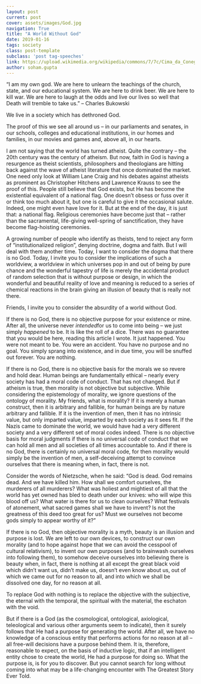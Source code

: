 ```yaml
---
layout: post
current: post
cover: assets/images/God.jpg
navigation: True
title: "A World Without God"
date: 2019-01-16
tags: society
class: post-template
subclass: 'post tag-speeches'
link: https://upload.wikimedia.org/wikipedia/commons/7/7c/Cima_da_Conegliano%2C_God_the_Father.jpg
author: soham.gupta
---
```

“I am my own god. We are here to unlearn the teachings of the church, state, and our educational system. We are here to drink beer. We are here to kill war. We are here to laugh at the odds and live our lives so well that Death will tremble to take us.” – Charles Bukowski

We live in a society which has dethroned God.

The proof of this we see all around us – in our parliaments and senates, in our schools, colleges and educational institutions, in our homes and families, in our movies and games and, above all, in our hearts.

I am not saying that the world has turned atheist. Quite the contrary – the 20th century was the century of atheism. But now, faith in God is having a resurgence as theist scientists, philosophers and theologians are hitting back against the wave of atheist literature that once dominated the market. One need only look at William Lane Craig and his debates against atheists as prominent as Christopher Hitchens and Lawrence Krauss to see the proof of this. People still believe that God exists, but He has become the existential equivalent of a national flag. One doesn’t obsess or fuss over it or think too much about it, but one is careful to give it the occasional salute. Indeed, one might even have love for it. But at the end of the day, it is just that: a national flag. Religious ceremonies have become just that – rather than the sacramental, life-giving well-spring of sanctification, they have become flag-hoisting ceremonies.

A growing number of people who identify as theists, tend to reject any form of “institutionalized religion”, denying doctrine, dogma and faith. But I will deal with them another time. Today, I want to consider the dogma that there is no God. Today, I invite you to consider the implications of such a worldview, a worldview in which universes pop in and out of being by pure chance and the wonderful tapestry of life is merely the accidental product of random selection that is without purpose or design, in which the wonderful and beautiful reality of love and meaning is reduced to a series of chemical reactions in the brain giving an illusion of beauty that is really not there.

Friends, I invite you to consider the absurdity of a world without God.

If there is no God, there is no objective purpose for your existence or mine. After all, the universe never <i>intended</i>for us to come into being – we just simply <i>happened</i> to be. It is like the roll of a dice. There was no guarantee that you would be here, reading this article I wrote. It just happened. You were not meant to be. You were an accident. You have no purpose and no goal. You simply sprang into existence, and in due time, you will be snuffed out forever. You are nothing.

If there is no God, there is no objective basis for the morals we so revere and hold dear. Human beings are fundamentally ethical – nearly every society has had a moral code of conduct. That has not changed. But if atheism is true, then morality is not objective but subjective. While considering the epistemology of morality, we ignore questions of the ontology of morality. My friends, what is morality? If it is merely a human construct, then it is arbitrary and fallible, for human beings are by nature arbitrary and fallible. If it is the invention of men, then it has no intrinsic value, but only imparted  value, imparted by each society as it sees fit. If the Nazis came to dominate the world, we would have had a very different society and a very different set of moral codes indeed. There is no objective basis for moral judgments if there is no universal code of conduct that we can hold all men and all societies of all times accountable to. And if there is no God, there is certainly no universal moral code, for then morality would simply be the invention of men, a self-deceiving attempt to convince ourselves that there is meaning when, in fact, there is not.

Consider the words of Nietzsche, when he said: “God is dead. God remains dead. And we have killed him. How shall we comfort ourselves, the murderers of all murderers? What was holiest and mightiest of all that the world has yet owned has bled to death under our knives: who will wipe this blood off us? What water is there for us to clean ourselves? What festivals of atonement, what sacred games shall we have to invent? Is not the greatness of this deed too great for us? Must we ourselves not become gods simply to appear worthy of it?”

If there is no God, then objective morality is a myth, beauty is an illusion and purpose is lost. We are left to our own devices, to construct our own morality (and to hope against hope that we can avoid the cesspool of cultural relativism), to invent our own purposes (and to brainwash ourselves into following them), to somehow deceive ourselves into believing there is beauty when, in fact, there is nothing at all except the great black void which didn’t want us, didn’t make us, doesn’t even know about us, out of which we came out for no reason to all, and into which we shall be dissolved one day, for no reason at all.

To replace God with nothing is to replace the objective with the subjective, the eternal with the temporal, the spiritual with the material, the eschaton with the void.

But if there is a God (as the cosmological, ontological, axiological, teleological and various other arguments seem to indicate), then it surely follows that He had a purpose for generating the world. After all, we have no knowledge of a conscious entity that performs actions for no reason at all – all free-will decisions have a purpose behind them. It is, therefore, reasonable to expect, on the basis of inductive logic, that if an intelligent entity chose to create the world, He had a purpose for doing so. What the purpose is, is for you to discover. But you cannot search for long without coming into what may be a life-changing encounter with The Greatest Story Ever Told.
